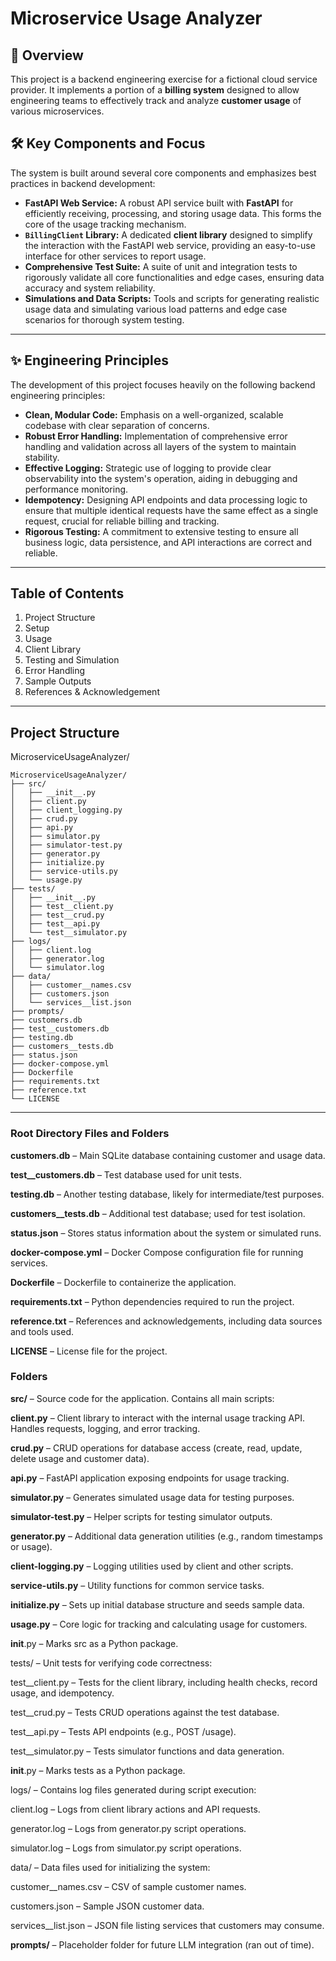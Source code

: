 # Microservice Usage Analyzer

## 🚀 Overview

This project is a backend engineering exercise for a fictional cloud service provider. It implements a portion of a **billing system** designed to allow engineering teams to effectively track and analyze **customer usage** of various microservices.

## 🛠️ Key Components and Focus

The system is built around several core components and emphasizes best practices in backend development:

* **FastAPI Web Service:** A robust API service built with **FastAPI** for efficiently receiving, processing, and storing usage data. This forms the core of the usage tracking mechanism.
* **`BillingClient` Library:** A dedicated **client library** designed to simplify the interaction with the FastAPI web service, providing an easy-to-use interface for other services to report usage.
* **Comprehensive Test Suite:** A suite of unit and integration tests to rigorously validate all core functionalities and edge cases, ensuring data accuracy and system reliability.
* **Simulations and Data Scripts:** Tools and scripts for generating realistic usage data and simulating various load patterns and edge case scenarios for thorough system testing.

---

## ✨ Engineering Principles

The development of this project focuses heavily on the following backend engineering principles:

* **Clean, Modular Code:** Emphasis on a well-organized, scalable codebase with clear separation of concerns.
* **Robust Error Handling:** Implementation of comprehensive error handling and validation across all layers of the system to maintain stability.
* **Effective Logging:** Strategic use of logging to provide clear observability into the system's operation, aiding in debugging and performance monitoring.
* **Idempotency:** Designing API endpoints and data processing logic to ensure that multiple identical requests have the same effect as a single request, crucial for reliable billing and tracking.
* **Rigorous Testing:** A commitment to extensive testing to ensure all business logic, data persistence, and API interactions are correct and reliable.

---
## Table of Contents
   1. Project Structure
   2. Setup
   3. Usage
   4. Client Library
   5. Testing and Simulation
   6. Error Handling
   7. Sample Outputs
   8. References & Acknowledgement
   
---
## Project Structure
MicroserviceUsageAnalyzer/
```
MicroserviceUsageAnalyzer/
├── src/
│   ├── __init__.py
│   ├── client.py
│   ├── client_logging.py
│   ├── crud.py
│   ├── api.py
│   ├── simulator.py
│   ├── simulator-test.py
│   ├── generator.py
│   ├── initialize.py
│   ├── service-utils.py
│   └── usage.py
├── tests/
│   ├── __init__.py
│   ├── test__client.py
│   ├── test__crud.py
│   ├── test__api.py
│   └── test__simulator.py
├── logs/
│   ├── client.log
│   ├── generator.log
│   └── simulator.log
├── data/
│   ├── customer__names.csv
│   ├── customers.json
│   └── services__list.json
├── prompts/
├── customers.db
├── test__customers.db
├── testing.db
├── customers__tests.db
├── status.json
├── docker-compose.yml
├── Dockerfile
├── requirements.txt
├── reference.txt
└── LICENSE
```
---
### Root Directory Files and Folders

**customers.db** – Main SQLite database containing customer and usage data.

**test__customers.db** – Test database used for unit tests.

**testing.db** – Another testing database, likely for intermediate/test purposes.

**customers__tests.db** – Additional test database; used for test isolation.

**status.json** – Stores status information about the system or simulated runs.

**docker-compose.yml** – Docker Compose configuration file for running services.

**Dockerfile** – Dockerfile to containerize the application.

**requirements.txt** – Python dependencies required to run the project.

**reference.txt** – References and acknowledgements, including data sources and tools used.

**LICENSE** – License file for the project.

### Folders

**src/** – Source code for the application. Contains all main scripts:

**client.py** – Client library to interact with the internal usage tracking API. Handles requests, logging, and error tracking.

**crud.py** – CRUD operations for database access (create, read, update, delete usage and customer data).

**api.py** – FastAPI application exposing endpoints for usage tracking.

**simulator.py** – Generates simulated usage data for testing purposes.

**simulator-test.py** – Helper scripts for testing simulator outputs.

**generator.py** – Additional data generation utilities (e.g., random timestamps or usage).

**client-logging.py** – Logging utilities used by client and other scripts.

**service-utils.py** – Utility functions for common service tasks.

**initialize.py** – Sets up initial database structure and seeds sample data.

**usage.py** – Core logic for tracking and calculating usage for customers.

__init__.py – Marks src as a Python package.

tests/ – Unit tests for verifying code correctness:

test__client.py – Tests for the client library, including health checks, record usage, and idempotency.

test__crud.py – Tests CRUD operations against the test database.

test__api.py – Tests API endpoints (e.g., POST /usage).

test__simulator.py – Tests simulator functions and data generation.

__init__.py – Marks tests as a Python package.

logs/ – Contains log files generated during script execution:

client.log – Logs from client library actions and API requests.

generator.log – Logs from generator.py script operations.

simulator.log – Logs from simulator.py script operations.

data/ – Data files used for initializing the system:

customer__names.csv – CSV of sample customer names.

customers.json – Sample JSON customer data.

services__list.json – JSON file listing services that customers may consume.

**prompts/** – Placeholder folder for future LLM integration (ran out of time).

